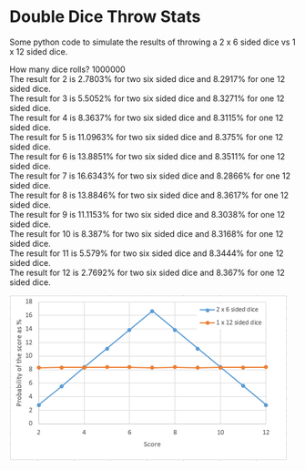 # Double Dice Throw Stats
Some python code to simulate the results of throwing a 2 x 6 sided dice vs 1 x 12 sided dice.

How many dice rolls? 1000000  
The result for 2 is 2.7803% for two six sided dice and 8.2917% for one 12 sided dice.  
The result for 3 is 5.5052% for two six sided dice and 8.3271% for one 12 sided dice.  
The result for 4 is 8.3637% for two six sided dice and 8.3115% for one 12 sided dice.  
The result for 5 is 11.0963% for two six sided dice and 8.375% for one 12 sided dice.  
The result for 6 is 13.8851% for two six sided dice and 8.3511% for one 12 sided dice.  
The result for 7 is 16.6343% for two six sided dice and 8.2866% for one 12 sided dice.  
The result for 8 is 13.8846% for two six sided dice and 8.3617% for one 12 sided dice.  
The result for 9 is 11.1153% for two six sided dice and 8.3038% for one 12 sided dice.  
The result for 10 is 8.387% for two six sided dice and 8.3168% for one 12 sided dice.  
The result for 11 is 5.579% for two six sided dice and 8.3444% for one 12 sided dice.  
The result for 12 is 2.7692% for two six sided dice and 8.367% for one 12 sided dice.

![](Results.png)
